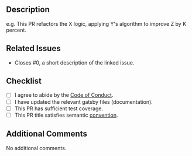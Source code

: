 ## Description

<!-- Provide a description of what your PR introduces or changes. -->

e.g. This PR refactors the X logic, applying Y's algorithm to improve Z by K percent.

## Related Issues

<!-- Does this PR directly address an existing GitHub issue? If not, you may want to consider creating an issue first. -->

- Closes #0, a short description of the linked issue.

## Checklist

<!-- Please mark items as completed where appropriate. e.g. [x]. -->

- [ ] I agree to abide by the [Code of Conduct](https://github.com/tophat/monodeploy/blob/master/CODE_OF_CONDUCT.md).
- [ ] I have updated the relevant gatsby files (documentation).
- [ ] This PR has sufficient test coverage.
- [ ] This PR title satisfies semantic [convention](https://www.conventionalcommits.org/en/v1.0.0/#summary).

## Additional Comments

<!-- Feel free to add any additional comments related to this PR. -->

No additional comments.
